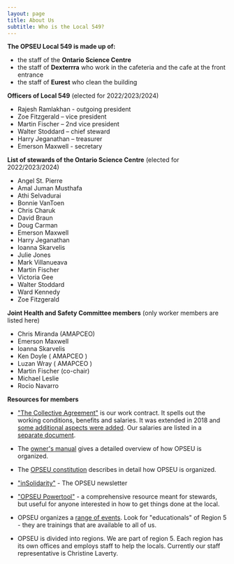 ```yaml
---
layout: page
title: About Us
subtitle: Who is the Local 549?
---
```


**The OPSEU Local 549 is made up of:**
- the staff of the **Ontario Science Centre**
- the staff of **Dexterrra** who work in the cafeteria and the cafe at the front entrance
- the staff of **Eurest** who clean the building

**Officers of Local 549** (elected for 2022/2023/2024)
- Rajesh Ramlakhan - outgoing president
- Zoe Fitzgerald – vice president
- Martin Fischer – 2nd vice president
- Walter Stoddard – chief steward
- Harry Jeganathan – treasurer
- Emerson Maxwell - secretary
 
**List of stewards of the Ontario Science Centre** (elected for 2022/2023/2024)
- Angel St. Pierre
- Amal Juman Musthafa
- Athi Selvadurai
- Bonnie VanToen
- Chris Charuk
- David Braun
- Doug Carman
- Emerson Maxwell
- Harry Jeganathan
- Ioanna Skarvelis
- Julie Jones
- Mark Villanueava
- Martin Fischer
- Victoria Gee
- Walter Stoddard
- Ward Kennedy
- Zoe Fitzgerald

**Joint Health and Safety Committee members** (only worker members are listed here)
- Chris Miranda (AMAPCEO)
- Emerson Maxwell
- Ioanna Skarvelis
- Ken Doyle ( AMAPCEO )
- Luzan Wray ( AMAPCEO )
- Martin Fischer (co-chair)
- Michael Leslie
- Rocio Navarro

**Resources for members**

- ["The Collective Agreement"](https://opseu.org/wp-content/uploads/2016/06/2015-2017_opseu_central_unified_agreement_-_final.pdf) is our work contract. It spells out the working conditions, benefits and salaries. It was extended in 2018 and [some additional aspects were added](https://opseu.org/wp-content/uploads/2018/05/2018-2021_ops_unified_extension_agreement.pdf). Our salaries are listed in a [separate document](https://opseu.org/wp-content/uploads/2019/05/copy_of_opseu_salary_schedule_2017-2021_unified_send.pdf).

- The [owner's manual](https://opseu.org/information/owners-manual/12067/) gives a detailed overview of how OPSEU is organized.

- The [OPSEU constitution](https://opseu.org/information/tools-and-resources/ontario-public-service-employees-union-constitution-2019/92827/) describes in detail how OPSEU is organized.

- ["inSolidarity"](https://opseu.org/solidarity/) - The OPSEU newsletter

- ["OPSEU Powertool"](https://opseu.org/wp-content/uploads/2015/04/2015-04_en_powertool.pdf) - a comprehensive resource meant for stewards, but useful for anyone interested in how to get things done at the local. 

- OPSEU organizes a [range of events](https://opseu.org/events/). Look for "educationals" of Region 5 - they are trainings that are available to all of us.

- OPSEU is divided into regions. We are part of region 5. Each region has its own offices and employs staff to help the locals. Currently our staff representative is Christine Laverty. 

